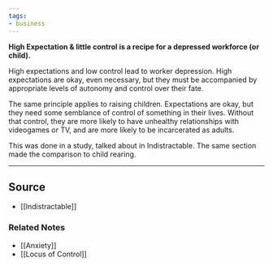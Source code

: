 ```yaml
---
tags:
- business
---
```

**High Expectation & little control is a recipe for a depressed workforce (or child).**

High expectations and low control lead to worker depression. High expectations are okay, even necessary, but they must be accompanied by appropriate levels of autonomy and control over their fate.

The same principle applies to raising children. Expectations are okay, but they need some semblance of control of something in their lives. Without that control, they are more likely to have unhealthy relationships with videogames or TV, and are more likely to be incarcerated as adults. 

This was done in a study, talked about in Indistractable. The same section made the comparison to child rearing.

---

## Source
- [[Indistractable]]

### Related Notes
- [[Anxiety]]
- [[Locus of Control]]
